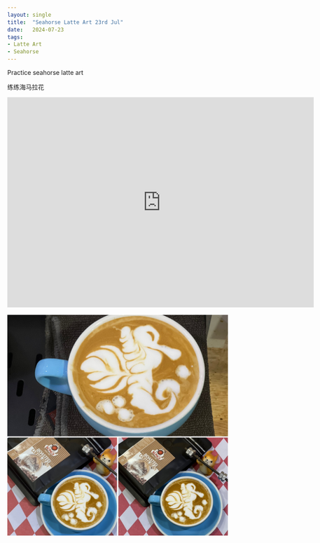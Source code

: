 ```yaml
---
layout: single
title:  "Seahorse Latte Art 23rd Jul"
date:   2024-07-23
tags:
- Latte Art
- Seahorse
---
```



Practice seahorse latte art

练练海马拉花


<div class="embed-container">
  <iframe
      src="https://www.youtube.com/embed/5jM2DZHXKYI"
      width="700"
      height="480"
      frameborder="0"
      allowfullscreen="true">
  </iframe>
</div>


![](/assets/img/2024/07/23/F05D5D2D-7AE5-41FA-9DFF-D776DB3C7F81.JPG)
